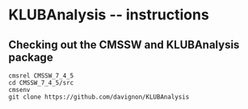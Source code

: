 # KLUBAnalysis -- instructions

## Checking out the CMSSW and KLUBAnalysis package
```
cmsrel CMSSW_7_4_5
cd CMSSW_7_4_5/src
cmsenv
git clone https://github.com/davignon/KLUBAnalysis
```

